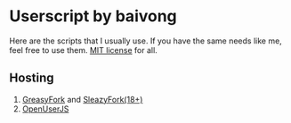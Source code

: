 # Userscript by baivong

Here are the scripts that I usually use. If you have the same needs like me, feel free to use them. [MIT license](https://baivong.mit-license.org/) for all.

## Hosting

1. [GreasyFork](https://greasyfork.org/en/users/2590-baivong) and [SleazyFork(18+)](https://sleazyfork.org/en/users/2590-lelinhtinh)
1. [OpenUserJS](https://openuserjs.org/users/baivong/scripts)
